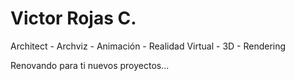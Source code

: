 # Victor Rojas C.
Architect - Archviz - Animación - Realidad Virtual - 3D - Rendering

Renovando para ti nuevos proyectos...
